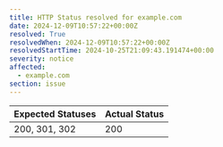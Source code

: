 ```yaml
---
title: HTTP Status resolved for example.com
date: 2024-12-09T10:57:22+00:00Z
resolved: True
resolvedWhen: 2024-12-09T10:57:22+00:00Z
resolvedStartTime: 2024-10-25T21:09:43.191474+00:00
severity: notice
affected:
  - example.com
section: issue
---
```


| Expected Statuses | Actual Status  |
|-------------------|----------------|
| 200, 301, 302 | 200 |
